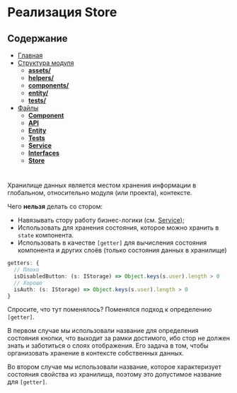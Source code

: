 # **Реализация Store**

## **Содержание**

- [Главная](README.md)
- [Структура модуля](directories/README.md)
  - [**assets/**](directories/assets.md)
  - [**helpers/**](directories/helpers.md)
  - [**components/**](directories/components.md)
  - [**entity/**](directories/entity.md)
  - [**tests/**](directories/tests.md)
- [Файлы](files/README.md)
  - [**Component**](files/component.md)
  - [**API**](files/api.md)
  - [**Entity**](files/entity.md)
  - [**Tests**](files/tests.md)
  - [**Service**](files/service.md)
  - [**Interfaces**](files/interfaces.md)
  - [**Store**](files/store.md)

#

Хранилище данных является местом хранения информации в глобальном, относительно модуля (или проекта), контексте.

Чего **нельзя** делать со стором:

- Навязывать стору работу бизнес-логики (см. [Service](service.md));
- Использовать для хранения состояния, которое можно хранить в `state` компонента.
- Использовать в качестве `[getter]` для вычисления состояния компонента и других слоёв (только состояния данных в хранилище)

```typescript
getters: {
  // Плохо
  isDisabledButton: (s: IStorage) => Object.keys(s.user).length > 0
  // Хорошо
  isAuth: (s: IStorage) => Object.keys(s.user).length > 0
}
```

>
  Спросите, что тут поменялось? Поменялся подход к определению `[getter]`.
>
>
  В первом случае мы использовали название для определения состояния кнопки, что выходит за рамки достимого, ибо стор не должен знать и заботиться о слоях отображения. Его задача в том, чтобы организовать хранение в контексте собственных данных.
>
>
  Во втором случае мы использовали название, которое характеризует состояния свойства из хранилища, поэтому это допустимое название для `[getter]`.
>